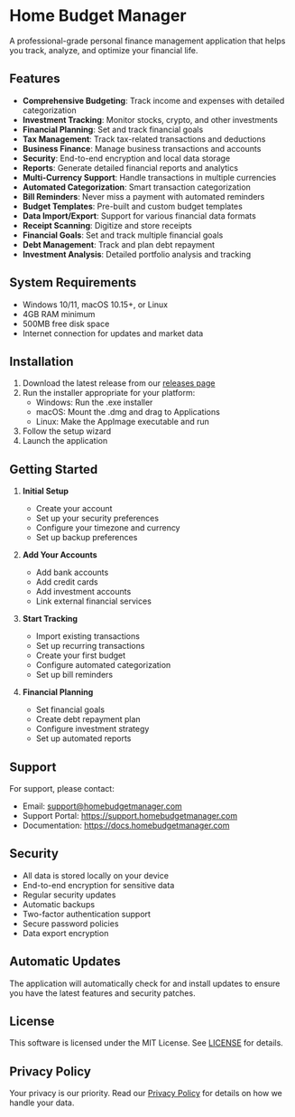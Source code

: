 # Home Budget Manager

A professional-grade personal finance management application that helps you track, analyze, and optimize your financial life.

## Features

- **Comprehensive Budgeting**: Track income and expenses with detailed categorization
- **Investment Tracking**: Monitor stocks, crypto, and other investments
- **Financial Planning**: Set and track financial goals
- **Tax Management**: Track tax-related transactions and deductions
- **Business Finance**: Manage business transactions and accounts
- **Security**: End-to-end encryption and local data storage
- **Reports**: Generate detailed financial reports and analytics
- **Multi-Currency Support**: Handle transactions in multiple currencies
- **Automated Categorization**: Smart transaction categorization
- **Bill Reminders**: Never miss a payment with automated reminders
- **Budget Templates**: Pre-built and custom budget templates
- **Data Import/Export**: Support for various financial data formats
- **Receipt Scanning**: Digitize and store receipts
- **Financial Goals**: Set and track multiple financial goals
- **Debt Management**: Track and plan debt repayment
- **Investment Analysis**: Detailed portfolio analysis and tracking

## System Requirements

- Windows 10/11, macOS 10.15+, or Linux
- 4GB RAM minimum
- 500MB free disk space
- Internet connection for updates and market data

## Installation

1. Download the latest release from our [releases page](https://github.com/erezrozenbaum/HomeBudgetManager/releases)
2. Run the installer appropriate for your platform:
   - Windows: Run the .exe installer
   - macOS: Mount the .dmg and drag to Applications
   - Linux: Make the AppImage executable and run
3. Follow the setup wizard
4. Launch the application

## Getting Started

1. **Initial Setup**
   - Create your account
   - Set up your security preferences
   - Configure your timezone and currency
   - Set up backup preferences

2. **Add Your Accounts**
   - Add bank accounts
   - Add credit cards
   - Add investment accounts
   - Link external financial services

3. **Start Tracking**
   - Import existing transactions
   - Set up recurring transactions
   - Create your first budget
   - Configure automated categorization
   - Set up bill reminders

4. **Financial Planning**
   - Set financial goals
   - Create debt repayment plan
   - Configure investment strategy
   - Set up automated reports

## Support

For support, please contact:
- Email: support@homebudgetmanager.com
- Support Portal: https://support.homebudgetmanager.com
- Documentation: https://docs.homebudgetmanager.com

## Security

- All data is stored locally on your device
- End-to-end encryption for sensitive data
- Regular security updates
- Automatic backups
- Two-factor authentication support
- Secure password policies
- Data export encryption

## Automatic Updates

The application will automatically check for and install updates to ensure you have the latest features and security patches.

## License

This software is licensed under the MIT License. See [LICENSE](LICENSE) for details.

## Privacy Policy

Your privacy is our priority. Read our [Privacy Policy](docs/PRIVACY.md) for details on how we handle your data.
